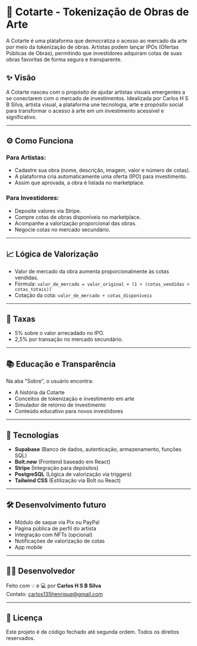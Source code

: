 # 🎨 Cotarte - Tokenização de Obras de Arte

A Cotarte é uma plataforma que democratiza o acesso ao mercado da arte por meio da tokenização de obras. Artistas podem lançar IPOs (Ofertas Públicas de Obras), permitindo que investidores adquiram cotas de suas obras favoritas de forma segura e transparente.

## ✨ Visão

A Cotarte nasceu com o propósito de ajudar artistas visuais emergentes a se conectarem com o mercado de investimentos. Idealizada por Carlos H S B Silva, artista visual, a plataforma une tecnologia, arte e propósito social para transformar o acesso à arte em um investimento acessível e significativo.

---

## ⚙️ Como Funciona

### Para Artistas:
- Cadastre sua obra (nome, descrição, imagem, valor e número de cotas).
- A plataforma cria automaticamente uma oferta (IPO) para investimento.
- Assim que aprovada, a obra é listada no marketplace.

### Para Investidores:
- Deposite valores via Stripe.
- Compre cotas de obras disponíveis no marketplace.
- Acompanhe a valorização proporcional das obras.
- Negocie cotas no mercado secundário.

---

## 📈 Lógica de Valorização

- Valor de mercado da obra aumenta proporcionalmente às cotas vendidas.
- Fórmula: `valor_de_mercado = valor_original × (1 + (cotas_vendidas ÷ cotas_totais))`
- Cotação da cota: `valor_de_mercado ÷ cotas_disponíveis`

---

## 💸 Taxas

- 5% sobre o valor arrecadado no IPO.
- 2,5% por transação no mercado secundário.

---

## 📚 Educação e Transparência

Na aba "Sobre", o usuário encontra:
- A história da Cotarte
- Conceitos de tokenização e investimento em arte
- Simulador de retorno de investimento
- Conteúdo educativo para novos investidores

---

## 🧰 Tecnologias

- **Supabase** (Banco de dados, autenticação, armazenamento, funções SQL)
- **Bolt.new** (Frontend baseado em React)
- **Stripe** (Integração para depósitos)
- **PostgreSQL** (Lógica de valorização via triggers)
- **Tailwind CSS** (Estilização via Bolt ou React)

---

## 🛠️ Desenvolvimento futuro

- Módulo de saque via Pix ou PayPal
- Página pública de perfil do artista
- Integração com NFTs (opcional)
- Notificações de valorização de cotas
- App mobile

---

## 👨‍💻 Desenvolvedor

Feito com 💡 e 💻 por **Carlos H S B Silva**  
Contato: carlos135henrique@gmail.com

---

## 📜 Licença

Este projeto é de código fechado até segunda ordem. Todos os direitos reservados.

